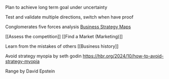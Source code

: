 Plan to achieve long term goal under uncertainty

Test and validate multiple directions, switch when have proof

Conglomerates five forces analysis
[Business Strategy Maps](https://www.linkedin.com/posts/kumli_innovation-strategy-strategymaps-activity-7001151762564800512-FRDk?utm_source=share&utm_medium=member_desktop)

[[Assess the competition]]
[[Find a Market (Marketing)]]

Learn from the mistakes of others [[Business history]]

Avoid strategy myopia by seth godin
https://hbr.org/2024/10/how-to-avoid-strategy-myopia

Range by David Epstein
